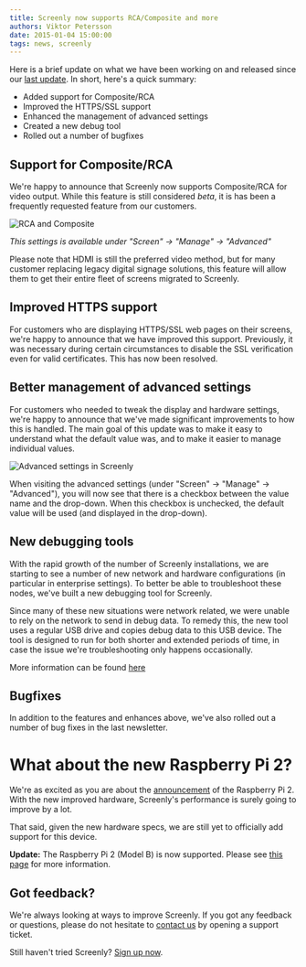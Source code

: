 ```yaml
---
title: Screenly now supports RCA/Composite and more
authors: Viktor Petersson
date: 2015-01-04 15:00:00
tags: news, screenly
---
```


Here is a brief update on what we have been working on and released since our [last update](http://wireload.net/news/2014/12/turkey_screenly_devices_and_more.html). In short, here's a quick summary:

 * Added support for Composite/RCA
 * Improved the HTTPS/SSL support
 * Enhanced the management of advanced settings
 * Created a new debug tool
 * Rolled out a number of bugfixes

## Support for Composite/RCA
We're happy to announce that Screenly now supports Composite/RCA for video output. While this feature is still considered <em>beta</em>, it is has been a frequently requested feature from our customers.

<span class="shadowed"><img src="/uploads/2015/01/composite_pal.png" alt="RCA and Composite" /><span class="sh tl"></span><span class="sh tr"></span><span class="sh bl"></span><span class="sh br"></span></span>

*This settings is available under "Screen" -> "Manage" -> "Advanced"*

Please note that HDMI is still the preferred video method, but for many customer replacing legacy digital signage solutions, this feature will allow them to get their entire fleet of screens migrated to Screenly.

## Improved HTTPS support
For customers who are displaying HTTPS/SSL web pages on their screens, we&#39;re happy to announce that we have improved this support. Previously, it was necessary during certain circumstances to disable the SSL verification even for valid certificates. This has now been resolved.

## Better management of advanced settings
For customers who needed to tweak the display and hardware settings, we&#39;re happy to announce that we&#39;ve made significant improvements to how this is handled. The main goal of this update was to make it easy to understand what the default value was, and to make it easier to manage individual values.

<span class="shadowed"><img src="/uploads/2015/01/advanced_settings.png" alt="Advanced settings in Screenly" /><span class="sh tl"></span><span class="sh tr"></span><span class="sh bl"></span><span class="sh br"></span></span>

When visiting the advanced settings (under "Screen" -> "Manage" -> "Advanced"), you will now see that there is a checkbox between the value name and the drop-down. When this checkbox is unchecked, the default value will be used (and displayed in the drop-down).

## New debugging tools
With the rapid growth of the number of Screenly installations, we are starting to see a number of new network and hardware configurations (in particular in enterprise settings). To better be able to troubleshoot these nodes, we&#39;ve built a new debugging tool for Screenly.

Since many of these new situations were network related, we were unable to rely on the network to send in debug data. To remedy this, the new tool uses a regular USB drive and copies debug data to this USB device. The tool is designed to run for both shorter and extended periods of time, in case the issue we&#39;re troubleshooting only happens occasionally.

More information can be found [here](https://login.screenlyapp.com/doc/faq#debugging)

## Bugfixes
In addition to the features and enhances above, we&#39;ve also rolled out a number of bug fixes in the last newsletter.

# What about the new Raspberry Pi 2?
We're as excited as you are about the [announcement](http://www.raspberrypi.org/raspberry-pi-2-on-sale/) of the Raspberry Pi 2. With the new improved hardware, Screenly&#39;s performance is surely going to improve by a lot.

That said, given the new hardware specs, we are still yet to officially add support for this device.

**Update:** The Raspberry Pi 2 (Model B) is now supported. Please see [this page](/news/2015/02/raspberry_pi_2_supported.html) for more information.

## Got feedback?
We're always looking at ways to improve Screenly. If you got any feedback or questions, please do not hesitate to [contact us](http://support.wireload.net) by opening a support ticket.

Still haven't tried Screenly? [Sign up now](https://login.screenlyapp.com/signup).
